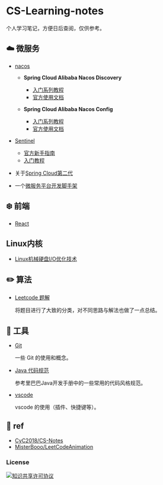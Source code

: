 # CS-Learning-notes 

个人学习笔记，方便日后查阅，仅供参考。


## :cloud: 微服务
- [nacos](https://nacos.io/zh-cn/docs/what-is-nacos.html)
    - **Spring Cloud Alibaba Nacos Discovery**
        - [入门系列教程](http://blog.didispace.com/spring-cloud-alibaba-1/)
        - [官方使用文档](https://github.com/spring-cloud-incubator/spring-cloud-alibaba/wiki/Nacos-discovery)
    
    - **Spring Cloud Alibaba Nacos Config**
        - [入门系列教程](http://blog.didispace.com/spring-cloud-alibaba-3/)
        - [官方使用文档](https://github.com/spring-cloud-incubator/spring-cloud-alibaba/wiki/Nacos-config)
- [Sentinel](https://github.com/alibaba/Sentinel/wiki/%E4%BB%8B%E7%BB%8D)
    - [官方新手指南](https://github.com/alibaba/Sentinel/wiki/%E6%96%B0%E6%89%8B%E6%8C%87%E5%8D%97)
    - [入门教程](http://blog.didispace.com/spring-cloud-alibaba-sentinel-1/)

- 关于[Spring Cloud第二代](http://springcloud.cn/view/415)
- 一个[微服务平台开发脚手架](https://gitee.com/minull/ace-security)

## :snowflake: 前端
- [React](https://github.com/heming6666/CS-Learning-notes/blob/master/notes/react/knowledgemap.md)

## Linux内核
- [Linux机械硬盘I/O优化技术](https://github.com/heming6666/blog/blob/master/notes/Linux%E5%86%85%E6%A0%B8/Linux%E6%9C%BA%E6%A2%B0%E7%A1%AC%E7%9B%98IO%E4%BC%98%E5%8C%96%E6%8A%80%E6%9C%AF.md)
## :pencil2: 算法

- [Leetcode 题解](https://github.com/heming6666/CS-Learning-notes/tree/master/notes/leetcode/README.md)

  将题目进行了大致的分类，对不同思路与解法也做了一点总结。

## :hammer: 工具

- [Git](https://github.com/heming6666/CS-Learning-notes/blob/master/notes/tools/Git.md)

  一些 Git 的使用和概念。

- [Java 代码规范](https://github.com/heming6666/CS-Learning-notes/blob/master/notes/tools/Java%20%E4%BB%A3%E7%A0%81%E8%A7%84%E8%8C%83.md)

  参考里巴巴Java开发手册中的一些常用的代码风格规范。

- [vscode](https://github.com/heming6666/CS-Learning-notes/blob/master/notes/tools/vscode.md)

  vscode 的使用（插件、快捷键等）。


## :memo: ref
- [CyC2018/CS-Notes](https://github.com/CyC2018/CS-Notes) 
- [MisterBooo/LeetCodeAnimation](https://github.com/MisterBooo/LeetCodeAnimation) 

### License

<a rel="license" href="http://creativecommons.org/licenses/by-nc-sa/4.0/"><img alt="知识共享许可协议" style="border-width:0" src="https://i.creativecommons.org/l/by-nc-sa/4.0/88x31.png" /></a>




